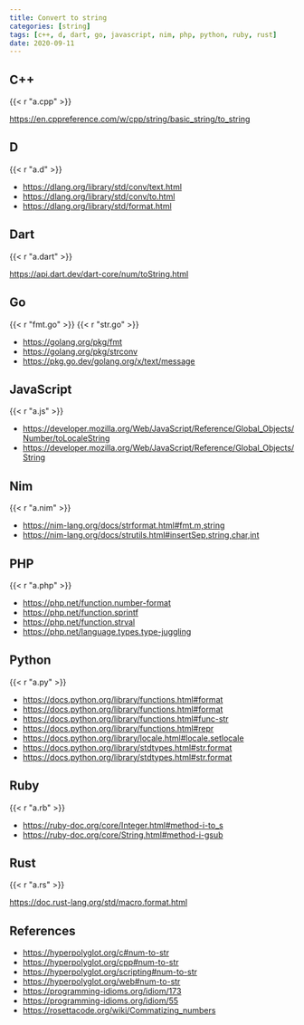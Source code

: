 ```yaml
---
title: Convert to string
categories: [string]
tags: [c++, d, dart, go, javascript, nim, php, python, ruby, rust]
date: 2020-09-11
---
```


## C++

{{< r "a.cpp" >}}

<https://en.cppreference.com/w/cpp/string/basic_string/to_string>

## D

{{< r "a.d" >}}

- <https://dlang.org/library/std/conv/text.html>
- <https://dlang.org/library/std/conv/to.html>
- <https://dlang.org/library/std/format.html>

## Dart

{{< r "a.dart" >}}

<https://api.dart.dev/dart-core/num/toString.html>

## Go

{{< r "fmt.go" >}}
{{< r "str.go" >}}

- <https://golang.org/pkg/fmt>
- <https://golang.org/pkg/strconv>
- <https://pkg.go.dev/golang.org/x/text/message>

## JavaScript

{{< r "a.js" >}}

- <https://developer.mozilla.org/Web/JavaScript/Reference/Global_Objects/Number/toLocaleString>
- <https://developer.mozilla.org/Web/JavaScript/Reference/Global_Objects/String>

## Nim

{{< r "a.nim" >}}

- <https://nim-lang.org/docs/strformat.html#fmt.m,string>
- <https://nim-lang.org/docs/strutils.html#insertSep,string,char,int>

## PHP

{{< r "a.php" >}}

- <https://php.net/function.number-format>
- <https://php.net/function.sprintf>
- <https://php.net/function.strval>
- <https://php.net/language.types.type-juggling>

## Python

{{< r "a.py" >}}

- <https://docs.python.org/library/functions.html#format>
- <https://docs.python.org/library/functions.html#format>
- <https://docs.python.org/library/functions.html#func-str>
- <https://docs.python.org/library/functions.html#repr>
- <https://docs.python.org/library/locale.html#locale.setlocale>
- <https://docs.python.org/library/stdtypes.html#str.format>
- <https://docs.python.org/library/stdtypes.html#str.format>

## Ruby

{{< r "a.rb" >}}

- <https://ruby-doc.org/core/Integer.html#method-i-to_s>
- <https://ruby-doc.org/core/String.html#method-i-gsub>

## Rust

{{< r "a.rs" >}}

<https://doc.rust-lang.org/std/macro.format.html>

## References

- <https://hyperpolyglot.org/c#num-to-str>
- <https://hyperpolyglot.org/cpp#num-to-str>
- <https://hyperpolyglot.org/scripting#num-to-str>
- <https://hyperpolyglot.org/web#num-to-str>
- <https://programming-idioms.org/idiom/173>
- <https://programming-idioms.org/idiom/55>
- <https://rosettacode.org/wiki/Commatizing_numbers>
